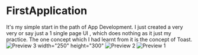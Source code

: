 # FirstApplication
It's my simple start in the path of App Development. I just created a very very or say just a 1 single page UI ,
which does nothing as it just my practice. The one concept which I had learnt from it is the concept of Toast.
![Preview 3 width="250" height="300"](https://user-images.githubusercontent.com/66429038/113742335-275bb000-9720-11eb-8d1b-6b5d2f69fb48.jpeg)
![Preview 2](https://user-images.githubusercontent.com/66429038/113742345-29257380-9720-11eb-97c5-520422a3b0bd.jpeg)
![Preview 1](https://user-images.githubusercontent.com/66429038/113742347-29be0a00-9720-11eb-955a-bcf8c18067ed.jpeg)
